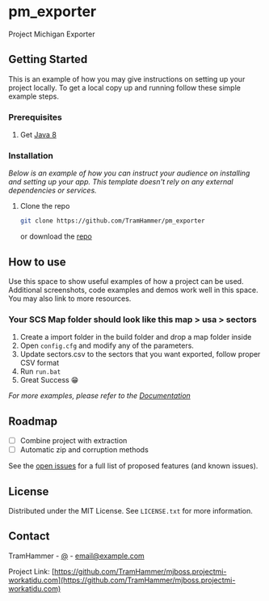 # pm_exporter
Project Michigan Exporter

<!-- GETTING STARTED -->
## Getting Started

This is an example of how you may give instructions on setting up your project locally.
To get a local copy up and running follow these simple example steps.

### Prerequisites
1. Get [Java 8](https://www.oracle.com/java/technologies/java8.html)

### Installation

_Below is an example of how you can instruct your audience on installing and setting up your app. This template doesn't rely on any external dependencies or services._

1. Clone the repo
   ```sh
   git clone https://github.com/TramHammer/pm_exporter
   ```
   or download the [repo](https://github.com/TramHammer/pm_exporter/releases/new)

<!-- USAGE EXAMPLES -->
## How to use

Use this space to show useful examples of how a project can be used. Additional screenshots, code examples and demos work well in this space. You may also link to more resources.
### Your SCS Map folder should look like this map > usa > sectors

1. Create a import folder in the build folder and drop a map folder inside
2. Open `config.cfg` and modify any of the parameters.
3. Update sectors.csv to the sectors that you want exported, follow proper CSV format
4. Run `run.bat`
5. Great Success 😁

_For more examples, please refer to the [Documentation](https://example.com)_



<!-- ROADMAP -->
## Roadmap
- [ ] Combine project with extraction
- [ ] Automatic zip and corruption methods

See the [open issues](https://github.com/TramHammer/pm_exporter/issues) for a full list of proposed features (and known issues).


<!-- LICENSE -->
## License

Distributed under the MIT License. See `LICENSE.txt` for more information.



<!-- CONTACT -->
## Contact

TramHammer - [@](@TramHammer) - email@example.com

Project Link: [https://github.com/TramHammer/mjboss.projectmi-workatidu.com](https://github.com/TramHammer/mjboss.projectmi-workatidu.com)

